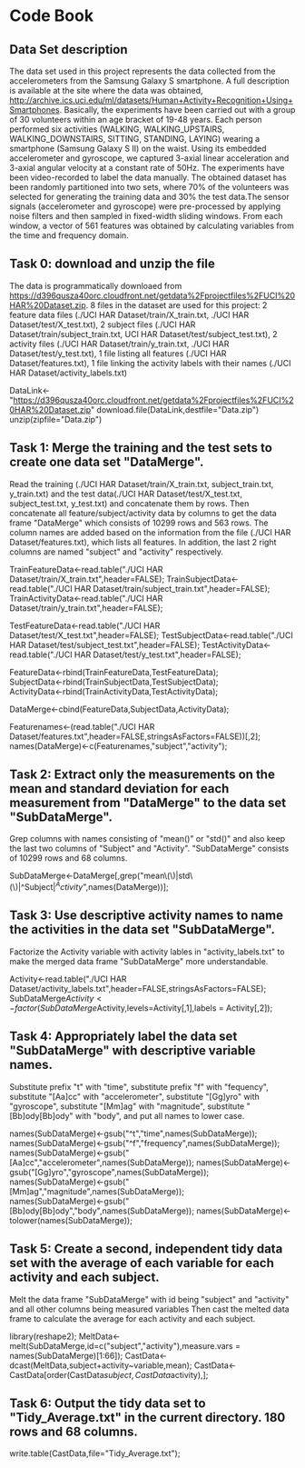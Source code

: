 # Code Book

## Data Set description 
The data set used in this project represents the data collected from the accelerometers from the Samsung Galaxy S smartphone.  A full description is available at the site where the data was obtained, http://archive.ics.uci.edu/ml/datasets/Human+Activity+Recognition+Using+Smartphones. Basically, the experiments have been carried out with a group of 30 volunteers within an age bracket of 19-48 years. Each person performed six activities (WALKING, WALKING_UPSTAIRS, WALKING_DOWNSTAIRS, SITTING, STANDING, LAYING) wearing a smartphone (Samsung Galaxy S II) on the waist. Using its embedded accelerometer and gyroscope, we captured 3-axial linear acceleration and 3-axial angular velocity at a constant rate of 50Hz. The experiments have been video-recorded to label the data manually. The obtained dataset has been randomly partitioned into two sets, where 70% of the volunteers was selected for generating the training data and 30% the test data.The sensor signals (accelerometer and gyroscope) were pre-processed by applying noise filters and then sampled in fixed-width sliding windows. From each window, a vector of 561 features was obtained by calculating variables from the time and frequency domain. 

## Task 0: download and unzip the file

The data is programmatically downloaed from https://d396qusza40orc.cloudfront.net/getdata%2Fprojectfiles%2FUCI%20HAR%20Dataset.zip.
8 files in the dataset are used for this project: 2 feature data files (./UCI HAR Dataset/train/X_train.txt, ./UCI HAR Dataset/test/X_test.txt), 2 subject files (./UCI HAR Dataset/train/subject_train.txt, UCI HAR Dataset/test/subject_test.txt), 2 activity files (./UCI HAR Dataset/train/y_train.txt, ./UCI HAR Dataset/test/y_test.txt), 1 file listing all features (./UCI HAR Dataset/features.txt), 1 file linking the activity labels with their names (./UCI HAR Dataset/activity_labels.txt)

DataLink<-"https://d396qusza40orc.cloudfront.net/getdata%2Fprojectfiles%2FUCI%20HAR%20Dataset.zip"
download.file(DataLink,destfile="Data.zip")
unzip(zipfile="Data.zip")   

## Task 1: Merge the training and the test sets to create one data set "DataMerge".

Read the training (./UCI HAR Dataset/train/X_train.txt, subject_train.txt, y_train.txt) and the test data(./UCI HAR Dataset/test/X_test.txt, subject_test.txt, y_test.txt) and concatenate them by rows. Then concatenate all feature/subject/activity data by columns to get the data frame "DataMerge" which consists of 10299 rows and 563 rows. The column names are added based on the information from the file (./UCI HAR Dataset/features.txt), which lists all features. In addition, the last 2 right columns are named "subject" and "activity" respectively.

TrainFeatureData<-read.table("./UCI HAR Dataset/train/X_train.txt",header=FALSE);
TrainSubjectData<-read.table("./UCI HAR Dataset/train/subject_train.txt",header=FALSE);
TrainActivityData<-read.table("./UCI HAR Dataset/train/y_train.txt",header=FALSE);

TestFeatureData<-read.table("./UCI HAR Dataset/test/X_test.txt",header=FALSE);
TestSubjectData<-read.table("./UCI HAR Dataset/test/subject_test.txt",header=FALSE);
TestActivityData<-read.table("./UCI HAR Dataset/test/y_test.txt",header=FALSE);

FeatureData<-rbind(TrainFeatureData,TestFeatureData);    
SubjectData<-rbind(TrainSubjectData,TestSubjectData);   
ActivityData<-rbind(TrainActivityData,TestActivityData); 

DataMerge<-cbind(FeatureData,SubjectData,ActivityData);

Featurenames<-(read.table("./UCI HAR Dataset/features.txt",header=FALSE,stringsAsFactors=FALSE))[,2];
names(DataMerge)<-c(Featurenames,"subject","activity"); 

## Task 2: Extract only the measurements on the mean and standard deviation for each measurement from "DataMerge" to the data set "SubDataMerge".

Grep columns with names consisting of "mean()" or "std()" and also keep the last two columns of "Subject" and "Activity". "SubDataMerge" consists of 10299 rows and 68 columns.

SubDataMerge<-DataMerge[,grep("mean\\(\\)|std\\(\\)|^Subject$|^Activity$",names(DataMerge))];


## Task 3: Use descriptive activity names to name the activities in the data set "SubDataMerge".

Factorize the Activity variable with activity lables in "activity_labels.txt" to make the merged data frame "SubDataMerge" more understandable.

Activity<-read.table("./UCI HAR Dataset/activity_labels.txt",header=FALSE,stringsAsFactors=FALSE);
SubDataMerge$Activity<-factor(SubDataMerge$Activity,levels=Activity[,1],labels = Activity[,2]);

## Task 4: Appropriately label the data set "SubDataMerge" with descriptive variable names.

Substitute prefix "t" with "time", substitute prefix "f" with "fequency", substitute "[Aa]cc" with "accelerometer", substitute "[Gg]yro" with "gyroscope", substitute "[Mm]ag" with "magnitude", substitute "[Bb]ody[Bb]ody" with "body", and put all names to lower case.

names(SubDataMerge)<-gsub("^t","time",names(SubDataMerge));             
names(SubDataMerge)<-gsub("^f","frequency",names(SubDataMerge));        
names(SubDataMerge)<-gsub("[Aa]cc","accelerometer",names(SubDataMerge));
names(SubDataMerge)<-gsub("[Gg]yro","gyroscope",names(SubDataMerge));   
names(SubDataMerge)<-gsub("[Mm]ag","magnitude",names(SubDataMerge));   
names(SubDataMerge)<-gsub("[Bb]ody[Bb]ody","body",names(SubDataMerge)); 
names(SubDataMerge)<-tolower(names(SubDataMerge));

## Task 5: Create a second, independent tidy data set with the average of each variable for each activity and each subject.

Melt the data frame "SubDataMerge" with id being "subject" and "activity" and all other columns being measured variables Then cast the melted data frame to calculate the average for each activity and each subject.


library(reshape2);
MeltData<-melt(SubDataMerge,id=c("subject","activity"),measure.vars = names(SubDataMerge)[1:66]); 
CastData<-dcast(MeltData,subject+activity~variable,mean);
CastData<-CastData[order(CastData$subject,CastData$activity),];

## Task 6: Output the tidy data set to "Tidy_Average.txt" in the current directory. 180 rows and 68 columns.

write.table(CastData,file="Tidy_Average.txt");
